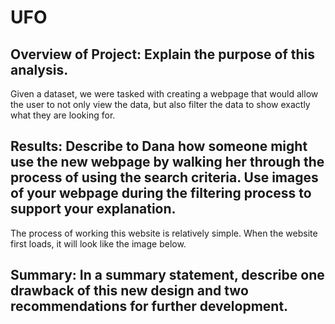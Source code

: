# UFO

## Overview of Project: Explain the purpose of this analysis.
Given a dataset, we were tasked with creating a webpage that would allow the user to not only view the data, but also filter the data to show exactly what they are looking for.  

## Results: Describe to Dana how someone might use the new webpage by walking her through the process of using the search criteria. Use images of your webpage during the filtering process to support your explanation.

The process of working this website is relatively simple. When the website first loads, it will look like the image below. 




## Summary: In a summary statement, describe one drawback of this new design and two recommendations for further development.
 
